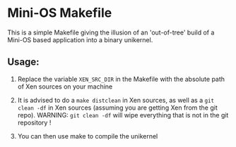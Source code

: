 # Mini-OS Makefile

This is a simple Makefile giving the illusion of an 'out-of-tree' build of a Mini-OS based application into a binary unikernel.

## Usage:

1. Replace the variable `XEN_SRC_DIR` in the Makefile with the absolute path of Xen sources on your machine

2. It is advised to do a `make distclean` in Xen sources, as well as a `git clean -df` in Xen sources (assuming you are getting Xen from the git repo). WARNING: `git clean -df` will wipe everything that is not in the git repository !

3. You can then use make to compile the unikernel
